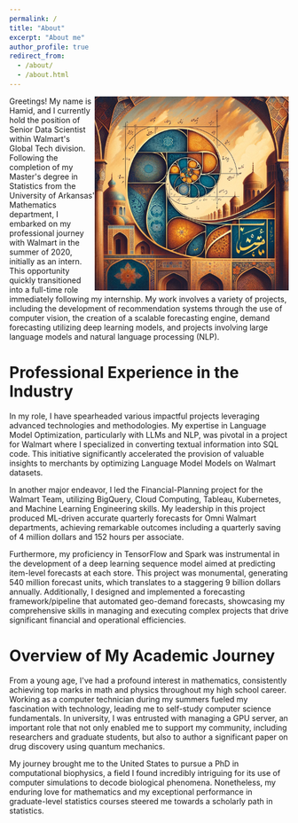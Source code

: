 ```yaml
---
permalink: /
title: "About"
excerpt: "About me"
author_profile: true
redirect_from: 
  - /about/
  - /about.html
---
```



<!-- ![Persian Fibonacci](/images/homepage_pic1.png){: .align-right width="300px"} -->
<img src="/images/homepage_pic1.png" width="350" style="float:right">
Greetings! My name is Hamid, and I currently hold the position of Senior Data Scientist within Walmart's Global Tech division. Following the completion of my Master's degree in Statistics from the University of Arkansas' Mathematics department, I embarked on my professional journey with Walmart in the summer of 2020, initially as an intern.  This opportunity quickly transitioned into a full-time role immediately following my internship. My work involves a variety of projects, including the development of recommendation systems through the use of computer vision, the creation of a scalable forecasting engine, demand forecasting utilizing deep learning models, and projects involving large language models and natural language processing (NLP). 


Professional Experience in the Industry
======

In my role, I have spearheaded various impactful projects leveraging advanced technologies and methodologies. My expertise in Language Model Optimization, particularly with LLMs and NLP, was pivotal in a project for Walmart where I specialized in converting textual information into SQL code. This initiative significantly accelerated the provision of valuable insights to merchants by optimizing Language Model Models on Walmart datasets. 

In another major endeavor, I led the Financial-Planning project for the Walmart Team, utilizing BigQuery, Cloud Computing, Tableau, Kubernetes, and Machine Learning Engineering skills. My leadership in this project produced ML-driven accurate quarterly forecasts for Omni Walmart departments, achieving remarkable outcomes including a quarterly saving of 4 million dollars and 152 hours per associate.

Furthermore, my proficiency in TensorFlow and Spark was instrumental in the development of a deep learning sequence model aimed at predicting item-level forecasts at each store. This project was monumental, generating 540 million forecast units, which translates to a staggering 9 billion dollars annually. Additionally, I designed and implemented a forecasting framework/pipeline that automated geo-demand forecasts, showcasing my comprehensive skills in managing and executing complex projects that drive significant financial and operational efficiencies.


Overview of My Academic Journey
======

From a young age, I've had a profound interest in mathematics, consistently achieving top marks in math and physics throughout my high school career. Working as a computer technician during my summers fueled my fascination with technology, leading me to self-study computer science fundamentals. In university, I was entrusted with managing a GPU server, an important role that not only enabled me to support my community, including researchers and graduate students, but also to author a significant paper on drug discovery using quantum mechanics.

My journey brought me to the United States to pursue a PhD in computational biophysics, a field I found incredibly intriguing for its use of computer simulations to decode biological phenomena. Nonetheless, my enduring love for mathematics and my exceptional performance in graduate-level statistics courses steered me towards a scholarly path in statistics.

<!-- A data-driven personal website
======
Like many other Jekyll-based GitHub Pages templates, academicpages makes you separate the website's content from its form. The content & metadata of your website are in structured markdown files, while various other files constitute the theme, specifying how to transform that content & metadata into HTML pages. You keep these various markdown (.md), YAML (.yml), HTML, and CSS files in a public GitHub repository. Each time you commit and push an update to the repository, the [GitHub pages](https://pages.github.com/) service creates static HTML pages based on these files, which are hosted on GitHub's servers free of charge.

Many of the features of dynamic content management systems (like Wordpress) can be achieved in this fashion, using a fraction of the computational resources and with far less vulnerability to hacking and DDoSing. You can also modify the theme to your heart's content without touching the content of your site. If you get to a point where you've broken something in Jekyll/HTML/CSS beyond repair, your markdown files describing your talks, publications, etc. are safe. You can rollback the changes or even delete the repository and start over -- just be sure to save the markdown files! Finally, you can also write scripts that process the structured data on the site, such as [this one](https://github.com/academicpages/academicpages.github.io/blob/master/talkmap.ipynb) that analyzes metadata in pages about talks to display [a map of every location you've given a talk](https://academicpages.github.io/talkmap.html).

Getting started
======
1. Register a GitHub account if you don't have one and confirm your e-mail (required!)
1. Fork [this repository](https://github.com/academicpages/academicpages.github.io) by clicking the "fork" button in the top right. 
1. Go to the repository's settings (rightmost item in the tabs that start with "Code", should be below "Unwatch"). Rename the repository "[your GitHub username].github.io", which will also be your website's URL.
1. Set site-wide configuration and create content & metadata (see below -- also see [this set of diffs](http://archive.is/3TPas) showing what files were changed to set up [an example site](https://getorg-testacct.github.io) for a user with the username "getorg-testacct")
1. Upload any files (like PDFs, .zip files, etc.) to the files/ directory. They will appear at https://[your GitHub username].github.io/files/example.pdf.  
1. Check status by going to the repository settings, in the "GitHub pages" section

Site-wide configuration
------
The main configuration file for the site is in the base directory in [_config.yml](https://github.com/academicpages/academicpages.github.io/blob/master/_config.yml), which defines the content in the sidebars and other site-wide features. You will need to replace the default variables with ones about yourself and your site's github repository. The configuration file for the top menu is in [_data/navigation.yml](https://github.com/academicpages/academicpages.github.io/blob/master/_data/navigation.yml). For example, if you don't have a portfolio or blog posts, you can remove those items from that navigation.yml file to remove them from the header. 

Create content & metadata
------
For site content, there is one markdown file for each type of content, which are stored in directories like _publications, _talks, _posts, _teaching, or _pages. For example, each talk is a markdown file in the [_talks directory](https://github.com/academicpages/academicpages.github.io/tree/master/_talks). At the top of each markdown file is structured data in YAML about the talk, which the theme will parse to do lots of cool stuff. The same structured data about a talk is used to generate the list of talks on the [Talks page](https://academicpages.github.io/talks), each [individual page](https://academicpages.github.io/talks/2012-03-01-talk-1) for specific talks, the talks section for the [CV page](https://academicpages.github.io/cv), and the [map of places you've given a talk](https://academicpages.github.io/talkmap.html) (if you run this [python file](https://github.com/academicpages/academicpages.github.io/blob/master/talkmap.py) or [Jupyter notebook](https://github.com/academicpages/academicpages.github.io/blob/master/talkmap.ipynb), which creates the HTML for the map based on the contents of the _talks directory).

**Markdown generator**

I have also created [a set of Jupyter notebooks](https://github.com/academicpages/academicpages.github.io/tree/master/markdown_generator
) that converts a CSV containing structured data about talks or presentations into individual markdown files that will be properly formatted for the academicpages template. The sample CSVs in that directory are the ones I used to create my own personal website at stuartgeiger.com. My usual workflow is that I keep a spreadsheet of my publications and talks, then run the code in these notebooks to generate the markdown files, then commit and push them to the GitHub repository.

How to edit your site's GitHub repository
------
Many people use a git client to create files on their local computer and then push them to GitHub's servers. If you are not familiar with git, you can directly edit these configuration and markdown files directly in the github.com interface. Navigate to a file (like [this one](https://github.com/academicpages/academicpages.github.io/blob/master/_talks/2012-03-01-talk-1.md) and click the pencil icon in the top right of the content preview (to the right of the "Raw | Blame | History" buttons). You can delete a file by clicking the trashcan icon to the right of the pencil icon. You can also create new files or upload files by navigating to a directory and clicking the "Create new file" or "Upload files" buttons. 

Example: editing a markdown file for a talk
![Editing a markdown file for a talk](/images/editing-talk.png)

For more info
------
More info about configuring academicpages can be found in [the guide](https://academicpages.github.io/markdown/). The [guides for the Minimal Mistakes theme](https://mmistakes.github.io/minimal-mistakes/docs/configuration/) (which this theme was forked from) might also be helpful. -->
